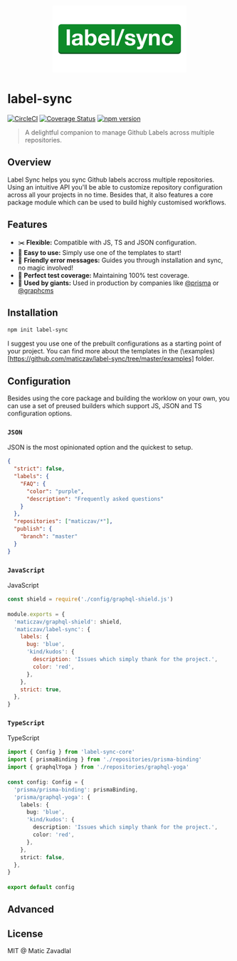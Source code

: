 <p align="center"><img src="media/logo.png" width="300" /></p>

# label-sync

[![CircleCI](https://circleci.com/gh/maticzav/label-sync/tree/master.svg?style=shield)](https://circleci.com/gh/maticzav/label-sync/tree/master)
[![Coverage Status](https://coveralls.io/repos/github/maticzav/label-sync/badge.svg?branch=master)](https://coveralls.io/github/maticzav/label-sync?branch=master)
[![npm version](https://badge.fury.io/js/label-sync.svg)](https://badge.fury.io/js/label-sync)

> A delightful companion to manage Github Labels across multiple repositories.

## Overview

Label Sync helps you sync Github labels accross multiple repositories. Using an intuitive API you'll be able to customize repository configuration across all your projects in no time. Besides that, it also features a core package module which can be used to build highly customised workflows.

## Features

- ✂️ **Flexible:** Compatible with JS, TS and JSON configuration.
- 🌈 **Easy to use:** Simply use one of the templates to start!
- 🐶 **Friendly error messages:** Guides you through installation and sync, no magic involved!
- 🌳 **Perfect test coverage:** Maintaining 100% test coverage.
- 💪 **Used by giants:** Used in production by companies like [@prisma](https://prisma.io) or [@graphcms](https://graphcms.com)

## Installation

```bash
npm init label-sync
```

I suggest you use one of the prebuilt configurations as a starting point of your project. You can find more about the templates in the (\examples)[https://github.com/maticzav/label-sync/tree/master/examples] folder.

## Configuration

Besides using the core package and building the worklow on your own, you can use a set of preused builders which support JS, JSON and TS configuration options.

### `JSON`

JSON is the most opinionated option and the quickest to setup.

```json
{
  "strict": false,
  "labels": {
    "FAQ": {
      "color": "purple",
      "description": "Frequently asked questions"
    }
  },
  "repositories": ["maticzav/*"],
  "publish": {
    "branch": "master"
  }
}
```

### `JavaScript`

JavaScript

```js
const shield = require('./config/graphql-shield.js')

module.exports = {
  'maticzav/graphql-shield': shield,
  'maticzav/label-sync': {
    labels: {
      bug: 'blue',
      'kind/kudos': {
        description: 'Issues which simply thank for the project.',
        color: 'red',
      },
    },
    strict: true,
  },
}
```

### `TypeScript`

TypeScript

```ts
import { Config } from 'label-sync-core'
import { prismaBinding } from './repositories/prisma-binding'
import { graphqlYoga } from './repositories/graphql-yoga'

const config: Config = {
  'prisma/prisma-binding': prismaBinding,
  'prisma/graphql-yoga': {
    labels: {
      bug: 'blue',
      'kind/kudos': {
        description: 'Issues which simply thank for the project.',
        color: 'red',
      },
    },
    strict: false,
  },
}

export default config
```

## Advanced

## License

MIT @ Matic Zavadlal
